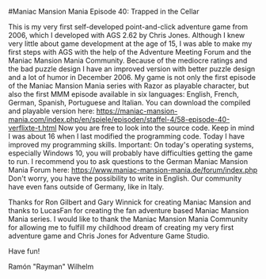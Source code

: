 #Maniac Mansion Mania Episode 40: Trapped in the Cellar

This is my very first self-developed point-and-click adventure game from 2006, which I developed with AGS 2.62 by Chris Jones. Although I knew very little about game development at the age of 15, I was able to make my first steps with AGS with the help of the Adventure Meeting Forum and the Maniac Mansion Mania Community. 
Because of the mediocre ratings and the bad puzzle design I have an improved version with better puzzle design and a lot of humor in December 2006. My game is not only the first episode of the Maniac Mansion Mania series with Razor as playable character, 
but also the first MMM episode available in six languages: English, French, German, Spanish, Portuguese and Italian. 
You can download the compiled and playable version here: https://maniac-mansion-mania.com/index.php/en/spiele/episoden/staffel-4/58-episode-40-verflixte-t.html Now you are free to look into the source code. 
Keep in mind I was about 16 when I last modified the programming code. Today I have improved my programming skills. 
Important: On today's operating systems, especially Windows 10, you will probably have difficulties getting the game to run. 
I recommend you to ask questions to the German Maniac Mansion Mania Forum here: https://www.maniac-mansion-mania.de/forum/index.php Don't worry, you have the possibility to write in English. Our community have even fans outside of Germany, like in Italy. 

Thanks for Ron Gilbert and Gary Winnick for creating Maniac Mansion and thanks to LucasFan for creating the fan adventure based Maniac Mansion Mania series. 
I would like to thank the Maniac Mansion Mania Community for allowing me to fulfill my childhood dream of creating my very first adventure game and Chris Jones for Adventure Game Studio.

Have fun!

Ramón "Rayman" Wilhelm
